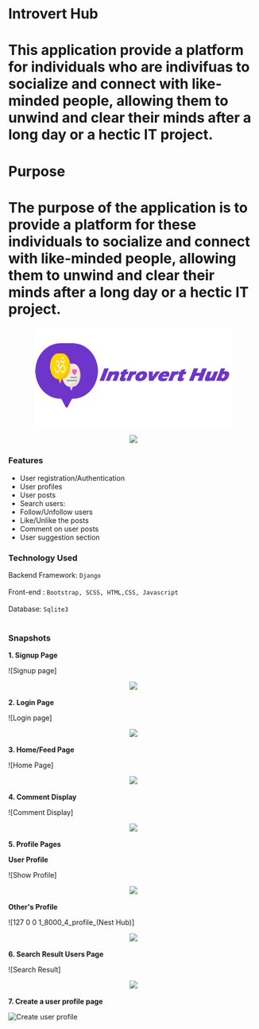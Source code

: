 # Introvert Hub

# This application provide a platform for individuals who are indivifuas to socialize and connect with like-minded people, allowing them to unwind and clear their minds after a long day or a hectic IT project.

# Purpose

# The purpose of the application is to provide a platform for these individuals to socialize and connect with like-minded people, allowing them to unwind and clear their minds after a long day or a hectic IT project.


<p align="center"> <img src="https://github.com/onoja5/Introvert_Hub/blob/main/socials/static/images/truffle.png" height=200 /> </p>


<p align="center"> <img src="https://drive.google.com/file/d/1nXzIDBA9yORXbShZ_niprBDgST2vgvur/view?usp=drive_link" height=500 /> </p>




### Features

- User registration/Authentication
- User profiles
- User posts
- Search users:
- Follow/Unfollow users
- Like/Unlike the posts
- Comment on user posts
- User suggestion section


### Technology Used

Backend Framework: `Django`
<br/><br/>
Front-end : `Bootstrap, SCSS, HTML,CSS, Javascript`
<br/><br/>
Database: `Sqlite3`
<br/><br/>

  
 ### Snapshots

**1. Signup Page**

![Signup page]<p align="center"> <img src="{% static 'images/signup.jpeg' %}" height=200 /> </p>

**2. Login Page**

![Login page]<p align="center"> <img src="{% static 'images/login.jpeg' %}" height=200 /> </p>

**3. Home/Feed Page**

![Home Page] <p align="center"> <img src="{% static 'images/home.jpeg' %}" height=200 /> </p>

**4. Comment Display**

![Comment Display] <p align="center"> <img src="{% static 'images/comment.jpeg' %}" height=200 /> </p>

**5. Profile Pages**

**User Profile**

![Show Profile]<p align="center"> <img src="{% static 'images/profile.jpeg' %}" height=200 /> </p>

**Other's Profile**

![127 0 0 1_8000_4_profile_(Nest Hub)]<p align="center"> <img src="{% static 'images/password.jpeg' %}" height=200 /> </p>


**6. Search Result Users Page**

![Search Result]<p align="center"> <img src="{% static 'images/search.jpeg' %}" height=200 /> </p>

**7. Create a user profile page**

![Create user profile](https://user-images.githubusercontent.com/84091455/208101772-e022f7ee-5c8f-4799-b0be-b5d43effd1d9.png)
